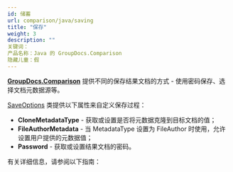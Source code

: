 ```yaml
---
id: 储蓄
url: comparison/java/saving
title: "保存"
weight: 3
description: ""
关键词：
产品名称：Java 的 GroupDocs.Comparison
隐藏儿童：假
---
```

**[GroupDocs.Comparison](https://products.groupdocs.com/comparison/java)** 提供不同的保存结果文档的方式 - 使用密码保存、选择文档元数据源等。

[SaveOptions](https://apireference.groupdocs.com/comparison/java/com.groupdocs.comparison.options.save/SaveOptions) 类提供以下属性来自定义保存过程：

* **CloneMetadataType** - 获取或设置是否将元数据克隆到目标文档的值；
* **FileAuthorMetadata** - 当 MetadataType 设置为 FileAuthor 时使用，允许设置用户提供的元数据值；
* **Password** - 获取或设置结果文档的密码。

有关详细信息，请参阅以下指南：

